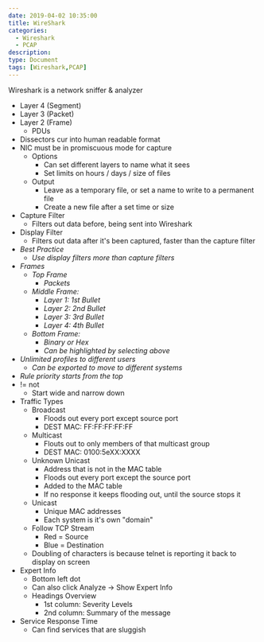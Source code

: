 ```yaml
---
date: 2019-04-02 10:35:00
title: WireShark
categories:
  - Wireshark
  - PCAP
description:
type: Document
tags: [Wireshark,PCAP]
---
```


Wireshark is a network sniffer & analyzer

* Layer 4 (Segment)
* Layer 3 (Packet)
* Layer 2 (Frame)
  * PDUs
* Dissectors cur into human readable format
* NIC must be in promiscuous mode for capture
  * Options
    * Can set different layers to name what it sees
    * Set limits on hours / days / size of files
  * Output
    * Leave as a temporary file, or set a name to write to a permanent file
    * Create a new file after a set time or size
* Capture Filter
  * Filters out data before, being sent into Wireshark
* Display Filter
  * Filters out data after it's been captured, faster than the capture filter
* *Best Practice*
  * *Use display filters more than capture filters*
* *Frames*
  * *Top Frame*
    * *Packets*
  * *Middle Frame:*
    * *Layer 1: 1st Bullet*
    * *Layer 2: 2nd Bullet*
    * *Layer 3: 3rd Bullet*
    * *Layer 4: 4th Bullet*
  * *Bottom Frame:*
    * *Binary or Hex*
    * *Can be highlighted by selecting above*
* *Unlimited profiles to different users*
  * *Can be exported to move to different systems*
* *Rule priority starts from the top*
* \!= not
  * Start wide and narrow down
* Traffic Types
  * Broadcast
    * Floods out every port except source port
    * DEST MAC: FF:FF:FF:FF:FF
  * Multicast
    * Flouts out to only members of that multicast group
    * DEST MAC: 0100:5eXX:XXXX
  * Unknown Unicast
    * Address that is not in the MAC table
    * Floods out every port except the source port
    * Added to the MAC table
    * If no response it keeps flooding out, until the source stops it
  * Unicast
    * Unique MAC addresses
    * Each system is it's own "domain"
  * Follow TCP Stream
    * Red = Source
    * Blue = Destination
  * Doubling of characters is because telnet is reporting it back to display on screen
* Expert Info
  * Bottom left dot
  * Can also click Analyze -&gt; Show Expert Info
  * Headings Overview
    * 1st column: Severity Levels
    * 2nd column: Summary of the message
* Service Response Time
  * Can find services that are sluggish